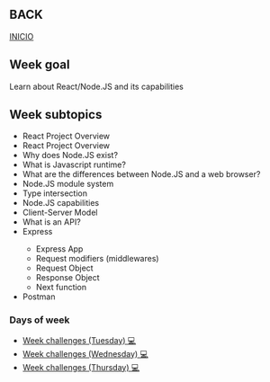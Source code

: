 ## BACK
<a href="https://github.com/Lesdith/core-code-from-scratch-readme"> INICIO </a>

<H2>Week goal</H2>
Learn about React/Node.JS and its capabilities
<H2>Week subtopics</H2>

  <ul>
   <li> React Project Overview</li>
   <li> React Project Overview</li>
   <li> Why does Node.JS exist?</li>
   <li> What is Javascript runtime?</li>
   <li> What are the differences between Node.JS and a web browser?</li>
   <li> Node.JS module system</li>
   <li> Type intersection</li>
   <li> Node.JS capabilities</li>
   <li> Client-Server Model</li>
   <li> What is an API?</li>
  <li> Express</li>
  <ul>
     <li> Express App</li>
     <li> Request modifiers (middlewares)</li>
     <li> Request Object</li>
     <li> Response Object</li>
     <li> Next function</li>
  </ul>
  <li> Postman</li>
</ul>
 
 ### Days of week
 <ul>
  <li>
<a href="https://github.com/Lesdith/core-code-from-scratch-readme/blob/main/Weeks/Week%2010%20React-Node/Tuesday/Tuesday.md"> Week challenges (Tuesday) 💻 </a>
 </li>
  <li>
<a href="https://github.com/Lesdith/core-code-from-scratch-readme/blob/main/Weeks/Week%2010%20React-Node/Wednesday/Wednesday.md"> Week challenges (Wednesday) 💻 </a>
 </li>
  <li>
<a href="https://github.com/Lesdith/core-code-from-scratch-readme/blob/main/Weeks/Week%2010%20React-Node/Thursday/Thursday.md"> Week challenges (Thursday) 💻 </a>
 </li>
 </ul>







